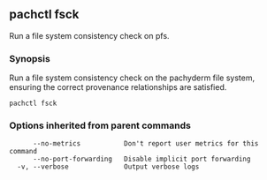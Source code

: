 ## pachctl fsck

Run a file system consistency check on pfs.

### Synopsis


Run a file system consistency check on the pachyderm file system, ensuring the correct provenance relationships are satisfied.

```
pachctl fsck
```

### Options inherited from parent commands

```
      --no-metrics           Don't report user metrics for this command
      --no-port-forwarding   Disable implicit port forwarding
  -v, --verbose              Output verbose logs
```

